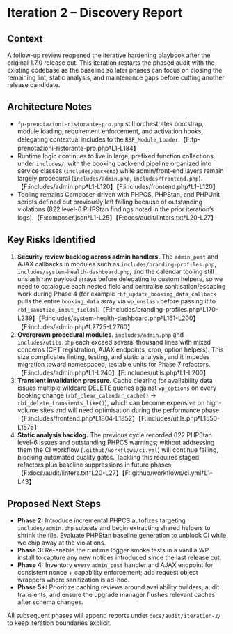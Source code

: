 # Iteration 2 – Discovery Report

## Context
A follow-up review reopened the iterative hardening playbook after the original 1.7.0 release cut. This iteration restarts the phased audit with the existing codebase as the baseline so later phases can focus on closing the remaining lint, static analysis, and maintenance gaps before cutting another release candidate.

## Architecture Notes
- `fp-prenotazioni-ristorante-pro.php` still orchestrates bootstrap, module loading, requirement enforcement, and activation hooks, delegating contextual includes to the `RBF_Module_Loader`.【F:fp-prenotazioni-ristorante-pro.php†L1-L184】
- Runtime logic continues to live in large, prefixed function collections under `includes/`, with the booking back-end pipeline organized into service classes (`includes/backend`) while admin/front-end layers remain largely procedural (`includes/admin.php`, `includes/frontend.php`).【F:includes/admin.php†L1-L120】【F:includes/frontend.php†L1-L120】
- Tooling remains Composer-driven with PHPCS, PHPStan, and PHPUnit scripts defined but previously left failing because of outstanding violations (822 level-6 PHPStan findings noted in the prior iteration’s logs).【F:composer.json†L1-L25】【F:docs/audit/linters.txt†L20-L27】

## Key Risks Identified
1. **Security review backlog across admin handlers.** The `admin_post` and AJAX callbacks in modules such as `includes/branding-profiles.php`, `includes/system-health-dashboard.php`, and the calendar tooling still unslash raw payload arrays before delegating to custom helpers, so we need to catalogue each nested field and centralise sanitisation/escaping work during Phase 4 (for example `rbf_update_booking_data_callback` pulls the entire `booking_data` array via `wp_unslash` before passing it to `rbf_sanitize_input_fields`).【F:includes/branding-profiles.php†L170-L239】【F:includes/system-health-dashboard.php†L161-L200】【F:includes/admin.php†L2725-L2760】
2. **Overgrown procedural modules.** `includes/admin.php` and `includes/utils.php` each exceed several thousand lines with mixed concerns (CPT registration, AJAX endpoints, cron, option helpers). This size complicates linting, testing, and static analysis, and it impedes migration toward namespaced, testable units for Phase 7 refactors.【F:includes/admin.php†L1-L240】【F:includes/utils.php†L1-L200】
3. **Transient invalidation pressure.** Cache clearing for availability data issues multiple wildcard DELETE queries against `wp_options` on every booking change (`rbf_clear_calendar_cache()` → `rbf_delete_transients_like()`), which can become expensive on high-volume sites and will need optimisation during the performance phase.【F:includes/frontend.php†L1804-L1852】【F:includes/utils.php†L1550-L1575】
4. **Static analysis backlog.** The previous cycle recorded 822 PHPStan level-6 issues and outstanding PHPCS warnings; without addressing them the CI workflow (`.github/workflows/ci.yml`) will continue failing, blocking automated quality gates. Tackling this requires staged refactors plus baseline suppressions in future phases.【F:docs/audit/linters.txt†L20-L27】【F:.github/workflows/ci.yml†L1-L43】

## Proposed Next Steps
- **Phase 2:** Introduce incremental PHPCS autofixes targeting `includes/admin.php` subsets and begin extracting shared helpers to shrink the file. Evaluate PHPStan baseline generation to unblock CI while we chip away at the violations.
- **Phase 3:** Re-enable the runtime logger smoke tests in a vanilla WP install to capture any new notices introduced since the last release cut.
- **Phase 4:** Inventory every `admin_post` handler and AJAX endpoint for consistent nonce + capability enforcement; add request object wrappers where sanitization is ad-hoc.
- **Phase 5+:** Prioritize caching reviews around availability builders, audit transients, and ensure the upgrade manager flushes relevant caches after schema changes.

All subsequent phases will append reports under `docs/audit/iteration-2/` to keep iteration boundaries explicit.

